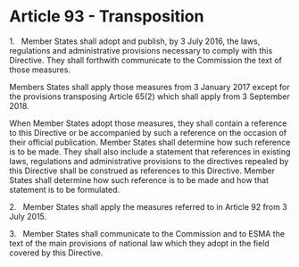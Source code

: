 # Article 93 - Transposition


1.   Member States shall adopt and publish, by 3 July 2016, the laws, regulations and administrative provisions necessary to comply with this Directive. They shall forthwith communicate to the Commission the text of those measures.

Members States shall apply those measures from 3 January 2017 except for the provisions transposing Article 65(2) which shall apply from 3 September 2018.

When Member States adopt those measures, they shall contain a reference to this Directive or be accompanied by such a reference on the occasion of their official publication. Member States shall determine how such reference is to be made. They shall also include a statement that references in existing laws, regulations and administrative provisions to the directives repealed by this Directive shall be construed as references to this Directive. Member States shall determine how such reference is to be made and how that statement is to be formulated.

2.   Member States shall apply the measures referred to in Article 92 from 3 July 2015.

3.   Member States shall communicate to the Commission and to ESMA the text of the main provisions of national law which they adopt in the field covered by this Directive.
